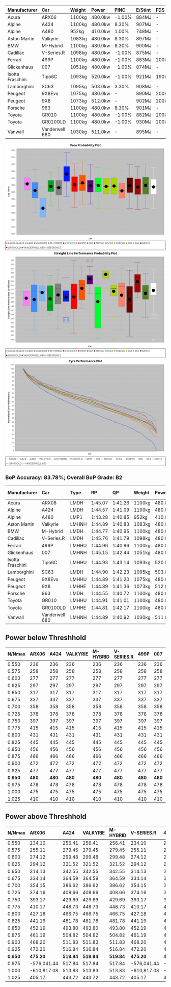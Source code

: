 | Manufacturer     | Car            | Weight | Power   | PINC    | E/Stint | FDS     |
|:-|:-|:-|:-|:-|:-|:-|
| Acura            | ARX06          | 1100kg | 480.0kw | -1.00%  | 884MJ   |    -    |
| Alpine           | A424           | 1100kg | 480.0kw | 8.30%   | 907MJ   |    -    |
| Alpine           | A480           | 952kg  | 410.0kw | 1.00%   | 748MJ   |    -    |
| Aston Martin     | Valkyrie       | 1083kg | 480.0kw | 8.30%   | 897MJ   |    -    |
| BMW              | M-Hybrid       | 1100kg | 480.0kw | 8.30%   | 900MJ   |    -    |
| Cadillac         | V-Series.R     | 1098kg | 480.0kw | -1.00%  | 875MJ   |    -    |
| Ferrari          | 499P           | 1100kg | 480.0kw | -1.00%  | 883MJ   | 200kph  |
| Glickenhaus      | 007            | 1051kg | 480.0kw | -1.00%  | 874MJ   |    -    |
| Isotta Fraschini | Tipo6C         | 1093kg | 520.0kw | -1.00%  | 921MJ   | 190kph  |
| Lamborghini      | SC63           | 1095kg | 503.0kw | 3.30%   | 908MJ   |    -    |
| Peugeot          | 9X8Evo         | 1075kg | 480.0kw |    -    | 890MJ   | 200kph  |
| Peugeot          | 9X8            | 1073kg | 512.0kw |    -    | 902MJ   | 200kph  |
| Porsche          | 963            | 1100kg | 480.0kw | 8.30%   | 901MJ   |    -    |
| Toyota           | GR010          | 1100kg | 480.0kw | -1.00%  | 882MJ   | 200kph  |
| Toyota           | GR010OLD       | 1100kg | 480.0kw | -1.00%  | 930MJ   | 200kph  |
| Vanwall          | Vanderwell 680 | 1030kg | 511.0kw |    -    | 895MJ   |    -    |

![PACECHART](./IMG/ACOMETHOD.png)
![STRAIGHTLINEPERFORMANCECHART](./IMG/ACOMETHOD_sp.png)
![TYREPERFORMANCECHART](./IMG/ACOMETHOD_tw.png)

### BoP Accuracy: 83.78%; Overall BoP Grade: B2
| Manufacturer     | Car            | Type  | RP      | QP      | Weight | Power¹  | Threshhold | PINC    | Power²   | E/Stint | AVG Vmax  | FDS     | RDLC | L/Stint | BOP-Grade | Model Accuracy | Model Points | Match%  | SimDiff |
|:-|:-|:-|:-|:-|:-|:-|:-|:-|:-|:-|:-|:-|:-|:-|:-|:-|:-|:-|:-|
| Acura            | ARX06          | LMDH  | 1:45.07 | 1:41.26 | 1100kg | 480.0kw | 210.0kph   | -1.00%  | 475.20kw |  884MJ  | 295.23kph |    -    | 0.98 | 33      | +B2       | 100.00%        | 996          | 80.46%  | #       |
| Alpine           | A424           | LMDH  | 1:44.57 | 1:41.09 | 1100kg | 480.0kw | 210.0kph   | 8.30%   | 519.80kw |  907MJ  | 298.20kph |    -    | 0.98 | 33      | -B1       | 98.45%         | 2220         | 89.92%  | +0.65   |
| Alpine           | A480           | LMP1  | 1:43.28 | 1:40.85 |  952kg | 410.0kw | 210.0kph   | 1.00%   | 414.10kw |  748MJ  | 299.31kph |    -    | 0.98 | 31      | -Ω1       | 95.90%         | 1706         | 22.89%  | #       |
| Aston Martin     | Valkyrie       | LMHNH | 1:44.89 | 1:40.83 | 1083kg | 480.0kw | 210.0kph   | 8.30%   | 519.80kw |  897MJ  | 299.37kph |    -    | 1.00 | 33      | +C2       | 100.00%        | 466          | 73.28%  | +0.64   |
| BMW              | M-Hybrid       | LMDH  | 1:44.77 | 1:40.95 | 1100kg | 480.0kw | 210.0kph   | 8.30%   | 519.80kw |  900MJ  | 300.06kph |    -    | 0.98 | 33      | ~A1       | 100.00%        | 3339         | 98.70%  | +0.56   |
| Cadillac         | V-Series.R     | LMDH  | 1:45.76 | 1:41.79 | 1098kg | 480.0kw | 210.0kph   | -1.00%  | 475.20kw |  875MJ  | 294.66kph |    -    | 0.98 | 33      | +E2       | 99.03%         | 6041         | 51.56%  | +0.99   |
| Ferrari          | 499P           | LMHHU | 1:44.96 | 1:40.96 | 1100kg | 480.0kw | 210.0kph   | -1.00%  | 475.20kw |  883MJ  | 295.73kph | 200kph  | 1.01 | 33      | ~A1       | 99.97%         | 7286         | 100.00% | +0.85   |
| Glickenhaus      | 007            | LMHNH | 1:45.15 | 1:42.44 | 1051kg | 480.0kw | 210.0kph   | -1.00%  | 475.20kw |  874MJ  | 301.59kph |    -    | 0.95 | 33      | +B2       | 93.90%         | 2170         | 83.14%  | #       |
| Isotta Fraschini | Tipo6C         | LMHHU | 1:44.93 | 1:43.14 | 1093kg | 520.0kw | 210.0kph   | -1.00%  | 514.80kw |  921MJ  | 304.27kph | 190kph  | 1.02 | 33      | +C2       | 98.48%         | 130          | 74.47%  | -0.66   |
| Lamborghini      | SC63           | LMDH  | 1:44.90 | 1:42.23 | 1095kg | 503.0kw | 210.0kph   | 3.30%   | 519.60kw |  908MJ  | 298.30kph |    -    | 1.01 | 33      | ~A1       | 100.00%        | 784          | 100.00% | -0.55   |
| Peugeot          | 9X8Evo         | LMHHU | 1:44.89 | 1:41.20 | 1075kg | 480.0kw | 210.0kph   |    -    | 480.00kw |  890MJ  | 305.58kph | 200kph  | 0.99 | 33      | +B1       | 100.00%        | 1890         | 87.47%  | +1.11   |
| Peugeot          | 9X8            | LMHHE | 1:44.89 | 1:41.36 | 1073kg | 512.0kw | 210.0kph   |    -    | 512.00kw |  902MJ  | 301.02kph | 200kph  | 1.01 | 33      | ~A1       | 98.18%         | 4753         | 100.00% | -0.25   |
| Porsche          | 963            | LMDH  | 1:44.55 | 1:40.72 | 1100kg | 480.0kw | 210.0kph   | 8.30%   | 519.80kw |  901MJ  | 299.97kph |    -    | 0.98 | 33      | -B1       | 99.89%         | 15174        | 87.40%  | +0.50   |
| Toyota           | GR010          | LMHHU | 1:44.91 | 1:41.01 | 1100kg | 480.0kw | 210.0kph   | -1.00%  | 475.20kw |  882MJ  | 294.77kph | 200kph  | 1.01 | 33      | ~A1       | 99.82%         | 5457         | 99.87%  | +0.70   |
| Toyota           | GR010OLD       | LMHHE | 1:44.81 | 1:42.17 | 1100kg | 480.0kw | 210.0kph   | -1.00%  | 475.20kw |  930MJ  | 301.68kph | 200kph  | 1.00 | 33      | +A2       | 100.00%        | 930          | 91.24%  | #       |
| Vanwall          | Vanderwell 680 | LMHNH | 1:44.89 | 1:40.92 | 1030kg | 511.0kw | 210.0kph   |    -    | 511.00kw |  895MJ  | 304.52kph |    -    | 1.01 | 33      | ~A1       | 96.27%         | 645          | 100.00% | #       |

## Power below Threshhold
| N/Nmax    | ARX06   | A424    | VALKYRIE | M-HYBRID | V-SERIES.R | 499P    | 007     | TIPO6C  | SC63    | 9X8EVO  | 9X8     | 963     | GR010   | GR010OLD | VANDERWELL 680 | ​     | RPM      | A480            |
|:-|:-|:-|:-|:-|:-|:-|:-|:-|:-|:-|:-|:-|:-|:-|:-|:-|:-|:-|
|  0.550    |  236    |  236    |  236     |  236     |  236       |  236    |  236    |  256    |  248    |  236    |  252    |  236    |  236    |  236     |  252           |  ​    |   --     |  0.00           |
|  0.575    |  258    |  258    |  258     |  258     |  258       |  258    |  258    |  279    |  271    |  258    |  275    |  258    |  258    |  258     |  275           |  ​    |   --     |  0.00           |
|  0.600    |  277    |  277    |  277     |  277     |  277       |  277    |  277    |  300    |  291    |  277    |  296    |  277    |  277    |  277     |  295           |  ​    |   --     |  0.00           |
|  0.625    |  297    |  297    |  297     |  297     |  297       |  297    |  297    |  322    |  311    |  297    |  317    |  297    |  297    |  297     |  316           |  ​    |   --     |  0.00           |
|  0.650    |  317    |  317    |  317     |  317     |  317       |  317    |  317    |  343    |  332    |  317    |  338    |  317    |  317    |  317     |  337           |  ​    |   --     |  0.00           |
|  0.675    |  337    |  337    |  337     |  337     |  337       |  337    |  337    |  365    |  353    |  337    |  359    |  337    |  337    |  337     |  359           |  ​    |   --     |  0.00           |
|  0.700    |  358    |  358    |  358     |  358     |  358       |  358    |  358    |  387    |  374    |  358    |  381    |  358    |  358    |  358     |  380           |  ​    |   --     |  0.00           |
|  0.725    |  378    |  378    |  378     |  378     |  378       |  378    |  378    |  409    |  395    |  378    |  403    |  378    |  378    |  378     |  402           |  ​    |   --     |  0.00           |
|  0.750    |  397    |  397    |  397     |  397     |  397       |  397    |  397    |  430    |  416    |  397    |  423    |  397    |  397    |  397     |  422           |  ​    |   --     |  0.00           |
|  0.775    |  415    |  415    |  415     |  415     |  415       |  415    |  415    |  449    |  435    |  415    |  442    |  415    |  415    |  415     |  441           |  ​    |  5000    |  -3,234,643.69  |
|  0.800    |  431    |  431    |  431     |  431     |  431       |  431    |  431    |  467    |  452    |  431    |  460    |  431    |  431    |  431     |  459           |  ​    |  5500    |  -3,522,931.12  |
|  0.825    |  445    |  445    |  445     |  445     |  445       |  445    |  445    |  482    |  467    |  445    |  475    |  445    |  445    |  445     |  474           |  ​    |  5999    |  -3,825,322.43  |
|  0.850    |  456    |  456    |  456     |  456     |  456       |  456    |  456    |  494    |  478    |  456    |  486    |  456    |  456    |  456     |  485           |  ​    |  6499    |  -4,141,816.62  |
|  0.875    |  466    |  466    |  466     |  466     |  466       |  466    |  466    |  505    |  488    |  466    |  497    |  466    |  466    |  466     |  496           |  ​    |  7000    |  -4,472,413.70  |
|  0.900    |  472    |  472    |  472     |  472     |  472       |  472    |  472    |  512    |  495    |  472    |  504    |  472    |  472    |  472     |  503           |  ​    |  7500    |  -4,817,113.66  |
|  0.925    |  477    |  477    |  477     |  477     |  477       |  477    |  477    |  517    |  500    |  477    |  509    |  477    |  477    |  477     |  508           |  ​    |  8000    |  409.84         |
| **0.950** | **480** | **480** | **480**  | **480**  | **480**    | **480** | **480** | **520** | **503** | **480** | **512** | **480** | **480** | **480**  | **511**        | **​** | **8499** | **412.85**      |
|  0.975    |  478    |  478    |  478     |  478     |  478       |  478    |  478    |  518    |  501    |  478    |  510    |  478    |  478    |  478     |  509           |  ​    |  9000    |  206.42         |
|  1.000    |  475    |  475    |  475     |  475     |  475       |  475    |  475    |  514    |  498    |  475    |  506    |  475    |  475    |  475     |  505           |  ​    |   --     |  0.00           |
|  1.025    |  410    |  410    |  410     |  410     |  410       |  410    |  410    |  444    |  430    |  410    |  437    |  410    |  410    |  410     |  436           |  ​    |   --     |  0.00           |

## Power above Threshhold
| N/Nmax    | ARX06         | A424       | VALKYRIE   | M-HYBRID   | V-SERIES.R    | 499P          | 007           | TIPO6C     | SC63       | 9X8EVO  | 9X8     | 963        | GR010         | GR010OLD      | VANDERWELL 680 | ​     | RPM      | A480            |
|:-|:-|:-|:-|:-|:-|:-|:-|:-|:-|:-|:-|:-|:-|:-|:-|:-|:-|:-|
|  0.550    |  234.10       |  256.41    |  256.41    |  256.41    |  234.10       |  234.10       |  234.10       |  253.39    |  256.30    |  236    |  252    |  256.41    |  234.10       |  234.10       |  252           |  ​    |   --     |  0.00           |
|  0.575    |  255.11       |  279.45    |  279.45    |  279.45    |  255.11       |  255.11       |  255.11       |  276.43    |  279.32    |  258    |  275    |  279.45    |  255.11       |  255.11       |  275           |  ​    |   --     |  0.00           |
|  0.600    |  274.12       |  299.48    |  299.48    |  299.48    |  274.12       |  274.12       |  274.12       |  297.46    |  299.35    |  277    |  296    |  299.48    |  274.12       |  274.12       |  295           |  ​    |   --     |  0.00           |
|  0.625    |  294.12       |  321.52    |  321.52    |  321.52    |  294.12       |  294.12       |  294.12       |  318.49    |  321.37    |  297    |  317    |  321.52    |  294.12       |  294.12       |  316           |  ​    |   --     |  0.00           |
|  0.650    |  314.13       |  342.55    |  342.55    |  342.55    |  314.13       |  314.13       |  314.13       |  339.53    |  342.39    |  317    |  338    |  342.55    |  314.13       |  314.13       |  337           |  ​    |   --     |  0.00           |
|  0.675    |  334.14       |  364.59    |  364.59    |  364.59    |  334.14       |  334.14       |  334.14       |  361.56    |  364.42    |  337    |  359    |  364.59    |  334.14       |  334.14       |  359           |  ​    |   --     |  0.00           |
|  0.700    |  354.15       |  386.62    |  386.62    |  386.62    |  354.15       |  354.15       |  354.15       |  383.60    |  386.45    |  358    |  381    |  386.62    |  354.15       |  354.15       |  380           |  ​    |   --     |  0.00           |
|  0.725    |  374.16       |  408.66    |  408.66    |  408.66    |  374.16       |  374.16       |  374.16       |  404.63    |  408.47    |  378    |  403    |  408.66    |  374.16       |  374.16       |  402           |  ​    |   --     |  0.00           |
|  0.750    |  393.17       |  429.69    |  429.69    |  429.69    |  393.17       |  393.17       |  393.17       |  425.66    |  429.50    |  397    |  423    |  429.69    |  393.17       |  393.17       |  422           |  ​    |   --     |  0.00           |
|  0.775    |  410.17       |  448.73    |  448.73    |  448.73    |  410.17       |  410.17       |  410.17       |  444.69    |  448.52    |  415    |  442    |  448.73    |  410.17       |  410.17       |  441           |  ​    |  5000    |  -3,234,643.69  |
|  0.800    |  427.18       |  466.75    |  466.75    |  466.75    |  427.18       |  427.18       |  427.18       |  462.72    |  466.54    |  431    |  460    |  466.75    |  427.18       |  427.18       |  459           |  ​    |  5500    |  -3,522,931.12  |
|  0.825    |  441.19       |  481.78    |  481.78    |  481.78    |  441.19       |  441.19       |  441.19       |  477.74    |  481.56    |  445    |  475    |  481.78    |  441.19       |  441.19       |  474           |  ​    |  5999    |  -3,825,322.43  |
|  0.850    |  452.19       |  493.80    |  493.80    |  493.80    |  452.19       |  452.19       |  452.19       |  488.76    |  493.57    |  456    |  486    |  493.80    |  452.19       |  452.19       |  485           |  ​    |  6499    |  -4,141,816.62  |
|  0.875    |  461.19       |  504.82    |  504.82    |  504.82    |  461.19       |  461.19       |  461.19       |  499.78    |  504.58    |  466    |  497    |  504.82    |  461.19       |  461.19       |  496           |  ​    |  7000    |  -4,472,413.70  |
|  0.900    |  468.20       |  511.83    |  511.83    |  511.83    |  468.20       |  468.20       |  468.20       |  506.79    |  511.59    |  472    |  504    |  511.83    |  468.20       |  468.20       |  503           |  ​    |  7500    |  -4,817,113.66  |
|  0.925    |  472.20       |  516.84    |  516.84    |  516.84    |  472.20       |  472.20       |  472.20       |  511.80    |  516.60    |  477    |  509    |  516.84    |  472.20       |  472.20       |  508           |  ​    |  8000    |  409.84         |
| **0.950** | **475.20**    | **519.84** | **519.84** | **519.84** | **475.20**    | **475.20**    | **475.20**    | **514.80** | **519.60** | **480** | **512** | **519.84** | **475.20**    | **475.20**    | **511**        | **​** | **8499** | **412.85**      |
|  0.975    |  -576,041.44  |  517.84    |  517.84    |  517.84    |  -576,041.44  |  -576,041.44  |  -576,041.44  |  512.80    |  517.60    |  478    |  510    |  517.84    |  -576,041.44  |  -576,041.44  |  509           |  ​    |  9000    |  206.42         |
|  1.000    |  -610,817.08  |  513.83    |  513.83    |  513.83    |  -610,817.08  |  -610,817.08  |  -610,817.08  |  508.79    |  513.59    |  475    |  506    |  513.83    |  -610,817.08  |  -610,817.08  |  505           |  ​    |   --     |  0.00           |
|  1.025    |  405.17       |  443.72    |  443.72    |  443.72    |  405.17       |  405.17       |  405.17       |  439.68    |  443.51    |  410    |  437    |  443.72    |  405.17       |  405.17       |  436           |  ​    |   --     |  0.00           |
